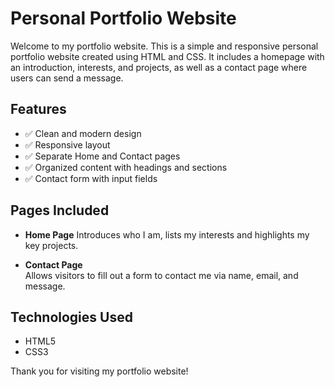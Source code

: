 #  Personal Portfolio Website

Welcome to my portfolio website. This is a simple and responsive personal portfolio website created using HTML and CSS. It includes a homepage with an introduction, interests, and projects, as well as a contact page where users can send a message.

##  Features

- ✅ Clean and modern design
- ✅ Responsive layout
- ✅ Separate Home and Contact pages
- ✅ Organized content with headings and sections
- ✅ Contact form with input fields

##  Pages Included

- **Home Page**
  Introduces who I am, lists my interests and highlights my key projects.

- **Contact Page**  
  Allows visitors to fill out a form to contact me via name, email, and message.


##  Technologies Used

- HTML5
- CSS3

Thank you for visiting my portfolio website!
